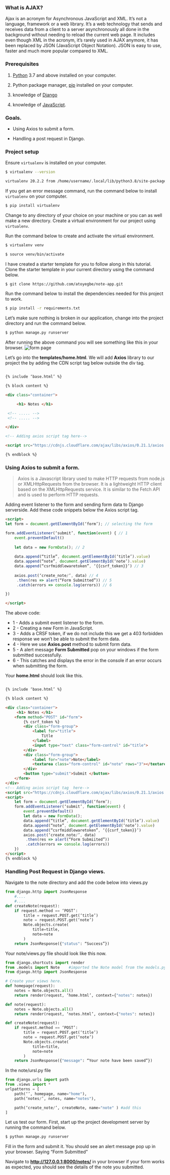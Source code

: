 ### What is AJAX? 

Ajax is an acronym for Asynchronous JavaScript and XML. It’s not a language, framework or a web library. It’s a web technology that sends and receives data from a client to a server asynchronously all done in the background without needing to reload the current web page. It includes even though XML in the acronym, it’s rarely used in AJAX anymore, it has been replaced by JSON (JavaScript Object Notation). JSON is easy to use, faster and much more popular compared to XML.

### Prerequisites

1. [Python](https://www.python.org/downloads/) 3.7 and above installed on your computer.

2. Python package manager, [pip](https://pypi.org/project/pip/) installed on your computer.

3. knowledge of [Django](https://www.djangoproject.com/)

3. knowledge of [JavaScript](https://javascript.info/).

### Goals.

- Using Axios to submit a form.

- Handling a post request in Django.

### Project setup

Ensure `virtualenv` is installed on your computer.

```bash
$ virtualenv --version

virtualenv 20.2.2 from /home/username/.local/lib/python3.8/site-packages/virtualenv/__init__.py

```

If you get an error message command, run the command below to install `virtualenv` on your computer.

```bash
$ pip install virtualenv
```

Change to any directory of your choice on your machine or you can as well make a new directory.  Create a virtual environment for our project using `virtualenv`.

 Run the command below to create and activate the virtual environment.

```bash
$ virtualenv venv

$ source venv/bin/activate
```

I have created a starter template for you to follow along in this tutorial.
Clone the starter template in your current directory using the command below.

```bash 
$ git clone https://github.com/atoyegbe/note-app.git
 ```

Run the command below to install the dependencies needed for this project to work.

```bash 
$ pip install -r requirements.txt
```

Let’s make sure nothing is broken in our application, change into the project directory and run the command below.

```bash 
$ python manage.py runserver
```
After running the above command you will see something like this in your browser.
![form page](/engineering-education/ajax-request-in-django-using-axios/form_page.png)

Let’s go into the **templates/home.html**.
We will add **Axios** library to our project the by adding the CDN script tag below outside the div tag.

```html

{% include ‘base.html’ %}

{% block content %}

<div class="container">

     <h1> Notes </h1>

 <!-- ..... -->
 <!-- ..... -->

</div>

<!-- Adding axios script tag here-->

<script src="https://cdnjs.cloudflare.com/ajax/libs/axios/0.21.1/axios.min.js"></script>

{% endblock %}

```

### Using Axios to submit a form.
>Axios is a Javascript library used to make HTTP requests from node.js or XMLHttpRequests from the browser. It is a lightweight HTTP client based on the XMLHttpRequests service. It is similar to the Fetch API and is used to perform HTTP requests.


Adding event listener to the form and sending form data to Django serverside. Add these code snippets below the Axios script tag.

```html
<script>
let form = document.getElementById(‘form’); // selecting the form

form.addEventListener(‘submit’, function(event) { // 1
    event.preventDefault()
    
    let data = new FormData(); // 2
    
    data.append(“title”, document.getElementById(‘title’).value)  
    data.append(“note”, document.getElementById(‘note’).value)
    data.append(“csrfmiddlewaretoken”, ‘{{csrf_token}}’) // 3
    
    axios.post(‘create_note/’, data) // 4
     .then(res => alert(“Form Submitted”)) // 5
     .catch(errors => console.log(errors)) // 6

})

</script>
```
The above code:
   - 1 - Adds a submit event listener to the form.
   - 2 - Creating a new Form in JavaScript.
   - 3 - Adds a CRSF token, if we do not include this we get a 403 forbidden response we won’t be able to submit the form data.
   - 4 - Here we use **Axios.post** method to submit form data.
   - 5 - A alert message **Form Submitted** pop on your windows if the form submitted successfully.
   - 6 - This catches and displays the error in the console if an error occurs when submitting the form.

Your **home.html** should look like this.

```html

{% include ‘base.html’ %}

{% block content %}

<div class="container">
     <h1> Notes </h1>
    <form method="POST" id="form">
        {% csrf_token %}
        <div class="form-group">
            <label for="title">
                Title
            </label>
            <input type="text" class="form-control" id="title">
        </div>
        <div class="form-group">
            <label for="note">Note</label>
            <textarea class="form-control" id="note" rows="3"></textarea>
        </div>
        <button type="submit">Submit </button>
    </form>
</div>
<!-- Adding axios script tag  here-->
<script src="https://cdnjs.cloudflare.com/ajax/libs/axios/0.21.1/axios.min.js"></script>
<script>
    let form = document.getElementById(‘form’);
    form.addEventListener(‘submit’, function(event) { 
        event.preventDefault()
        let data = new FormData(); 
        data.append(“title”, document.getElementById(‘title’).value)  
        data.append(“note”, document.getElementById(‘note’).value)
        data.append(“csrfmiddlewaretoken”, ‘{{csrf_token}}’) 
        axios.post(‘create_note/’, data) 
         .then(res => alert(“Form Submiited”))
         .catch(errors => console.log(errors))
    })
</script>
{% endblock %}
```

### Handling Post Request in Django views.
Navigate to the note directory and add the code below into views.py

```python
from django.http import JsonResponse 
    #....
    #....
def createNote(request):
    if request.method == ‘POST’: 
        title = request.POST.get(‘title’) 
        note = request.POST.get(‘note’) 
        Note.objects.create(
            title=title,
            note=note
        )
    return JsonResponse({"status": “Success”}) 

```

Your note/views.py file should look like this now.
```python
from django.shortcuts import render
from .models import Note    #imported the Note model from the models.py file
from django.http import JsonResponse 

# Create your views here.
def homepage(request):
    notes = Note.objects.all()
    return render(request, ‘home.html’, context={"notes": notes})

def note(request):
    notes = Note.objects.all()
    return render(request, ‘notes.html’, context={"notes": notes})

def createNote(request):
    if request.method == ‘POST’:
        title = request.POST.get(‘title’)
        note = request.POST.get(‘note’)
        Note.objects.create(
            title=title,
            note=note
        )
    return JsonResponse({"message": “Your note have been saved”})
```

In the note/ursl.py file
```python
from django.urls import path 
from .views import *
urlpatterns = [
    path(‘’, homepage, name="home"),
    path(‘notes/’, notes, name="notes"),

    path(‘create_note/’, createNote, name="note" ) #add this 
]
```
Let us test our form.
First, start up the project development server by running the command below.

```bash 
$ python manage.py runserver
```

Fill in the form and submit it. You should see an alert message pop up in your browser. Saying “Form Submitted” 

Navigate to **http://127.0.0.1:8000/notes/** in your browser if your form works as expected, you should see the details of the note you submitted.